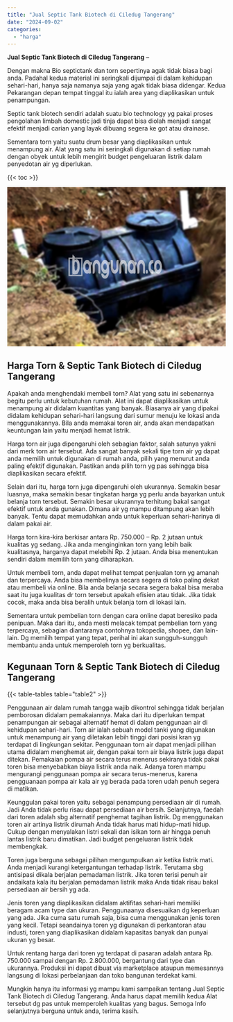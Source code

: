 ```yaml
---
title: "Jual Septic Tank Biotech di Ciledug Tangerang"
date: "2024-09-02"
categories: 
  - "harga"
---
```


**Jual Septic Tank Biotech di Ciledug Tangerang** –

Dengan makna Bio septictank dan torn sepertinya agak tidak biasa bagi anda. Padahal kedua material ini seringkali dijumpai di dalam kehidupan sehari-hari, hanya saja namanya saja yang agak tidak biasa didengar. Kedua Pekarangan depan tempat tinggal itu ialah area yang diaplikasikan untuk penampungan.

Septic tank biotech sendiri adalah suatu bio technology yg pakai proses pengolahan limbah domestic jadi tinja dapat bisa diolah menjadi sangat efektif menjadi carian yang layak dibuang segera ke got atau drainase.

Sementara torn yaitu suatu drum besar yang diaplikasikan untuk menampung air. Alat yang satu ini seringkali digunakan di setiap rumah dengan obyek untuk lebih mengirit budget pengeluaran listrik dalam penyedotan air yg diperlukan.

{{< toc >}}

![Jual Septic Tank Biotech di Ciledug Tangerang](/images/jual-bio-septictank-30.png)

## Harga Torn & Septic Tank Biotech di Ciledug Tangerang

Apakah anda menghendaki membeli torn? Alat yang satu ini sebenarnya begitu perlu untuk kebutuhan rumah. Alat ini dapat diaplikasikan untuk menampung air didalam kuantitas yang banyak. Biasanya air yang dipakai didalam kehidupan sehari-hari langsung dari sumur menuju ke lokasi anda menggunakannya. Bila anda memakai toren air, anda akan mendapatkan keuntungan lain yaitu menjadi hemat listrik.

Harga torn air juga dipengaruhi oleh sebagian faktor, salah satunya yakni dari merk torn air tersebut. Ada sangat banyak sekali tipe torn air yg dapat anda memilih untuk digunakan di rumah anda, pilih yang menurut anda paling efektif digunakan. Pastikan anda pilih torn yg pas sehingga bisa diaplikasikan secara efektif.

Selain dari itu, harga torn juga dipengaruhi oleh ukurannya. Semakin besar luasnya, maka semakin besar tingkatan harga yg perlu anda bayarkan untuk belanja torn tersebut. Semakin besar ukurannya terhitung bakal sangat efektif untuk anda gunakan. Dimana air yg mampu ditampung akan lebih banyak. Tentu dapat memudahkan anda untuk keperluan sehari-harinya di dalam pakai air.

Harga torn kira-kira berkisar antara Rp. 750.000 – Rp. 2 jutaan untuk kualitas yg sedang. Jika anda menginginkan torn yang lebih baik kualitasnya, harganya dapat melebihi Rp. 2 jutaan. Anda bisa menentukan sendiri dalam memilih torn yang diharapkan.

Untuk membeli torn, anda dapat melihat tempat penjualan torn yg amanah dan terpercaya. Anda bisa membelinya secara segera di toko paling dekat atau membeli via online. Bila anda belanja secara segera bakal bisa meraba saat itu juga kualitas dr torn tersebut apakah efisien atau tidak. Jika tidak cocok, maka anda bisa beralih untuk belanja torn di lokasi lain.

Sementara untuk pembelian torn dengan cara online dapat beresiko pada penipuan. Maka dari itu, anda mesti melacak tempat pembelian torn yang terpercaya, sebagian diantaranya contohnya tokopedia, shopee, dan lain-lain. Dg memilih tempat yang tepat, perihal ini akan sungguh-sungguh membantu anda untuk memperoleh torn yg berkualitas.

## Kegunaan Torn & Septic Tank Biotech di Ciledug Tangerang

{{< table-tables table="table2" >}}

Penggunaan air dalam rumah tangga wajib dikontrol sehingga tidak berjalan pemborosan didalam pemakaiannya. Maka dari itu diperlukan tempat penampungan air sebagai alternatif hemat di dalam penggunaan air di kehidupan sehari-hari. Torn air ialah sebuah model tanki yang digunakan untuk menampung air yang diletakan lebih tinggi dari posisi kran yg terdapat di lingkungan sekitar. Penggunaan torn air dapat menjadi pilihan utama didalam menghemat air, dengan pakai torn air biaya listrik juga dapat ditekan. Pemakaian pompa air secara terus menerus sekiranya tidak pakai toren bisa menyebabkan biaya listrik anda naik. Adanya toren mampu mengurangi penggunaan pompa air secara terus-menerus, karena pengguanaan pompa air kala air yg berada pada toren udah penuh segera di matikan.

Keunggulan pakai toren yaitu sebagai penampung persediaan air di rumah. Jadi Anda tidak perlu risau dapat persediaan air bersih. Selanjutnya, faedah dari toren adalah sbg alternatif penghemat tagihan listrik. Dg menggunakan toren air artinya listrik dirumah Anda tidak harus mati hidup-mati hidup. Cukup dengan menyalakan listri sekali dan isikan torn air hingga penuh lantas listrik baru dimatikan. Jadi budget pengeluaran listrik tidak membengkak.

Toren juga berguna sebagai pilihan mengumpulkan air ketika listrik mati. Anda menjadi kurangi ketergantungan terhadap listrik. Terutama sbg antisipasi dikala berjalan pemadaman listrik. Jika toren terisi penuh air andaikata kala itu berjalan pemadaman listrik maka Anda tidak risau bakal persediaan air bersih yg ada.

Jenis toren yang diaplikasikan didalam aktifitas sehari-hari memiliki beragam acam type dan ukuran. Penggunaanya disesuaikan dg keperluan yang ada. Jika cuma satu rumah saja, bisa cuma menggunakan jenis toren yang kecil. Tetapi seandainya toren yg digunakan di perkantoran atau industi, toren yang diaplikasikan didalam kapasitas banyak dan punyai ukuran yg besar.

Untuk rentang harga dari toren yg terdapat di pasaran adalah antara Rp. 750.000 sampai dengan Rp. 2.800.000, bergantung dari type dan ukurannya. Produksi ini dapat dibuat via marketplace ataupun memesannya langsung di lokasi perbelanjaan dan toko bangunan terdekat kami.

Mungkin hanya itu informasi yg mampu kami sampaikan tentang Jual Septic Tank Biotech di Ciledug Tangerang. Anda harus dapat memilih kedua Alat tersebut dg pas untuk memperoleh kualitas yang bagus. Semoga Info selanjutnya berguna untuk anda, terima kasih.
